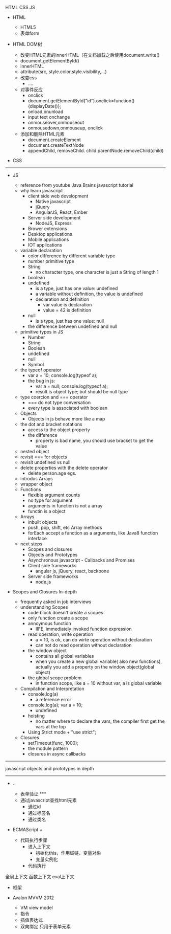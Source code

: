 HTML CSS JS

+ HTML
	+ HTML5
	+ 表单form
+ HTML DOM树
	+ 改变HTML元素的innerHTML（在文档加载之后使用document.write()
	+ document.getElementById()
	+ innerHTML
	+ attribute(src, style.color,style.visibility,...)
	+ 改变css
		+ ....
	+ 对事件反应
		+ onclick
		+ document.getElementById("id").onclick=function(){displayDate()};
		+ onload,onunload
		+ input  text onchange
		+ onmouseover,onmouseout
		+ onmousedown,onmouseup, onclick
	+ 添加和删除HTML元素
		+ document.createElement
		+ document.createTextNode
		+ appendChild, removeChild. child.parentNode.removeChild(child)

+ CSS

---
+ JS
	+ reference from youtube Java Brains javascript tutorial
	+ why learn javascript
		+ client side web development
			+ Native javascript
			+ jQuery
			+ AngularJS, React, Ember
		+ Server side development
			+ NodeJS, Express
		+ Brower extensions
		+ Desktop applications
		+ Mobile applications
		+ IOT applications
	+ variable declaration
		+ color difference by different variable type
		+ number primitive type
		+ String
			+ no character type, one character is just a String of length 1
		+ boolean
		+ undefined
			+ is a type, just has one value: undefined
			+ a variable without definition, the value is undefined
			+ declaration and definition
				+ var value is declaration
				+ value = 42 is definition
		+ null
			+ is a type, just has one value: null
		+ the difference between undefined and null
	+ primitive types in JS
		+ Number
		+ String
		+ Boolean
		+ undefined
		+ null
		+ Symbol
	+ the typeof operator
		+ var a = 10; console.log(typeof a);
		+ the bug in js:
			+ var a = null; console.log(typeof a);
			+ result is object type; but should be null type
	+ type coercion and === operator
		+ === do not type conversation
		+ every type is associated with boolean
	+ Objects
	 	+ Objects in js behave more like a map
	+ the dot and bracket notations
		+ access to the object property
		+ the difference
			+ property is bad name, you should use bracket to get the value
	+ nested object
	+ revisit === for objects
	+ revisit undefined vs null
	+ delete properties with the delete operator
		+ delete person.age egs.
	+ introdus Arrays
	+ wrapper object
	+ Functions
	 	+ flexible argument counts
		+ no type for argument
		+ arguments in function is not a array
		+ functin is a object
	+ Arrays
		+ inbuilt objects
		+ push, pop, shift, etc Array methods
		+ forEach accept a function as a arguments, like Java8 function interface
	+ next steps
	 	+ Scopes and closures
		+ Objects and Prototypes
		+ Asynchronous javascript - Callbacks and Promises
		+ Client side frameworks
			+ angular js, jQuery, react, backbone
		+ Server side frameworks
			+ node.js

+ Scopes and Closures In-depth
	+ frequently asked in job interviews
	+ understanding Scopes
		+ code block doesn't create a scopes
		+ only function create a scope
		+ annoymous function
			+ IIFE, immediately invoked function expression
		+ read operation, write operation
			+ a = 10, is ok, can do wirte operation without declaration
			+ can not do read operation without declaration
		+ the window object
			+ contains all global variables
			+ when you create a new global variable( also new functions), actually you add a property on the window object(global object)
		+ the global scope problem
			+ in function scope, like a = 10 without var, a is global variable
	+ Compilation and Interpretation
		+ console.log(a)
			+ a reference error
		+ console.log(a); var a = 10;
			+ undefined
		+ hoisting
			+ no matter where to declare the vars,  the compiler first get the vars at the top
		+ Using Strict mode
				+ "use strict";
	+ Closures
		+ setTimeout(func, 1000);
		+ the module pattern
		+ closures in async callbacks
---

javascript objects and prototypes in depth

---
+ ..
	+ 表单验证 ***
	+ 通过javascript查找html元素
	 	+ 通过id
		+ 通过标签名
		+ 通过类名


+ ECMAScript
	+

	+ 代码执行步骤
		+ 进入上下文
			+ 初始化this，作用域链，变量对象
			+ 变量实例化
		+ 代码执行


全局上下文
函数上下文
eval上下文

+ 框架

+ Avalon MVVM 2012
	+ VM  view model
	+ 指令
	+ 插值表达式
	+ 双向绑定 只用于表单元素
